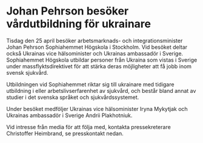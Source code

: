 # Johan Pehrson besöker vårdutbildning för ukrainare

Tisdag den 25 april besöker arbetsmarknads- och integrationsminister Johan Pehrson Sophiahemmet Högskola i Stockholm. Vid besöket deltar också Ukrainas vice hälsominister och Ukrainas ambassadör i Sverige. Sophiahemmet Högskola utbildar personer från Ukraina som vistas i Sverige under massflyktsdirektivet för att stärka deras möjligheter att få jobb inom svensk sjukvård.

Utbildningen vid Sophiahemmet riktar sig till ukrainare med tidigare utbildning i eller arbetslivserfarenhet av sjukvård, och består bland annat av studier i det svenska språket och sjukvårdssystemet.

Under besöket medföljer Ukrainas vice hälsominister Iryna Mykytjak och Ukrainas ambassadör i Sverige Andrii Plakhotniuk.

Vid intresse från media för att följa med, kontakta pressekreterare Christoffer Heimbrand, se presskontakt nedan.
